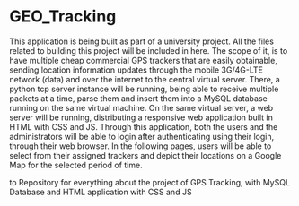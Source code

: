 # GEO_Tracking
This application is being built as part of a university project.
All the files related to building this project will be included in here.
The scope of it, is to have multiple cheap commercial GPS trackers that are easily obtainable, sending location information updates through the mobile 3G/4G-LTE network (data) and over the internet to the central virtual server. There, a python tcp server instance will be running, being able to receive multiple packets at a time, parse them and insert them into a MySQL database running on the same virtual machine.
On the same virtual server, a web server will be running, distributing a responsive web application built in HTML with CSS and JS.
Through this application, both the users and the administrators will be able to login after authenticating using their login, through their web browser.
In the following pages, users will be able to select from their assigned trackers and depict their locations on a Google Map for the selected period of time.

to Repository for everything about the project of GPS Tracking, with MySQL Database and HTML application with CSS and JS
